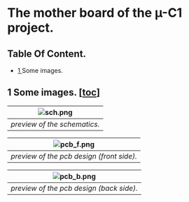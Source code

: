 # The mother board of the µ-C1 project.


## Table Of Content.
- [1  ](https://github.com/AntoineStevan/uComputer-mother-board/tree/main/#1-some-images-toc) Some images.

## 1 Some images. [[toc](https://github.com/AntoineStevan/uComputer-mother-board/tree/main/#table-of-content)]
|![sch.png](https://github.com/antoinestevan/ucomputer-mother-board/blob/main/res/sch.png)|
|:--:|
| *preview of the schematics.* |

|![pcb_f.png](https://github.com/antoinestevan/ucomputer-mother-board/blob/main/res/pcb_f.png)|
|:--:|
| *preview of the pcb design (front side).* |

|![pcb_b.png](https://github.com/antoinestevan/ucomputer-mother-board/blob/main/res/pcb_b.png)|
|:--:|
| *preview of the pcb design (back side).* |

